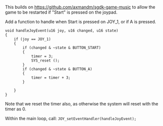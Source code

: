 This builds on https://github.com/axmandm/sgdk-game-music to allow the game to be restarted if "Start" is pressed on the joypad.

Add a function to handle when Start is pressed on JOY_1, or if A is pressed.

```
void handleJoyEvent(u16 joy, u16 changed, u16 state)
{
    if (joy == JOY_1)
    {
        if (changed & ~state & BUTTON_START)
        {
            timer = 3;
            SYS_reset ();
        }
        if (changed & ~state & BUTTON_A)
        {
            timer = timer + 3;
        }

    }
}
```

Note that we reset the timer also, as otherwise the system will reset with the timer as 0.

Within the main loop, call:
`JOY_setEventHandler(handleJoyEvent);`
